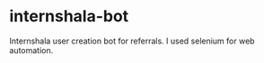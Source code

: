 # internshala-bot

Internshala user creation bot for referrals. I used selenium for web automation.
